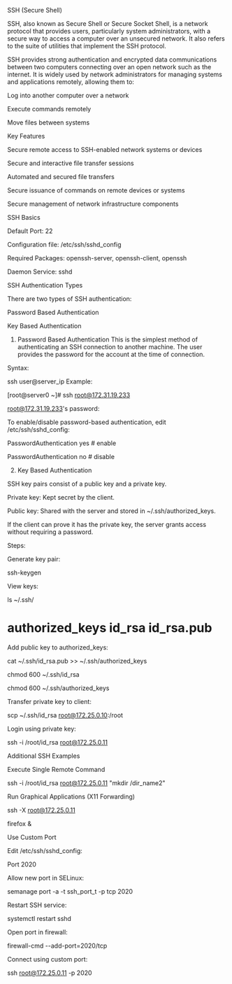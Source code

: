 SSH (Secure Shell)

SSH, also known as Secure Shell or Secure Socket Shell, is a network protocol that provides users, particularly system administrators, with a secure way to access a computer over an unsecured network. It also refers to the suite of utilities that implement the SSH protocol.

SSH provides strong authentication and encrypted data communications between two computers connecting over an open network such as the internet. It is widely used by network administrators for managing systems and applications remotely, allowing them to:

Log into another computer over a network

Execute commands remotely

Move files between systems

Key Features

Secure remote access to SSH-enabled network systems or devices

Secure and interactive file transfer sessions

Automated and secured file transfers

Secure issuance of commands on remote devices or systems

Secure management of network infrastructure components

SSH Basics

Default Port: 22

Configuration file: /etc/ssh/sshd_config

Required Packages: openssh-server, openssh-client, openssh

Daemon Service: sshd

SSH Authentication Types

There are two types of SSH authentication:

Password Based Authentication

Key Based Authentication

1. Password Based Authentication
This is the simplest method of authenticating an SSH connection to another machine. The user provides the password for the account at the time of connection.

Syntax:

ssh user@server_ip
Example:

[root@server0 ~]# ssh root@172.31.19.233

root@172.31.19.233's password:

To enable/disable password-based authentication, edit /etc/ssh/sshd_config:

PasswordAuthentication yes   # enable

PasswordAuthentication no    # disable

2. Key Based Authentication
   
SSH key pairs consist of a public key and a private key.

Private key: Kept secret by the client.

Public key: Shared with the server and stored in ~/.ssh/authorized_keys.

If the client can prove it has the private key, the server grants access without requiring a password.

Steps:

Generate key pair:

ssh-keygen

View keys:

ls ~/.ssh/

# authorized_keys id_rsa id_rsa.pub

Add public key to authorized_keys:

cat ~/.ssh/id_rsa.pub >> ~/.ssh/authorized_keys

chmod 600 ~/.ssh/id_rsa

chmod 600 ~/.ssh/authorized_keys

Transfer private key to client:

scp ~/.ssh/id_rsa root@172.25.0.10:/root

Login using private key:

ssh -i /root/id_rsa root@172.25.0.11

Additional SSH Examples

Execute Single Remote Command

ssh -i /root/id_rsa root@172.25.0.11 "mkdir /dir_name2"

Run Graphical Applications (X11 Forwarding)

ssh -X root@172.25.0.11

firefox &

Use Custom Port

Edit /etc/ssh/sshd_config:

Port 2020

Allow new port in SELinux:

semanage port -a -t ssh_port_t -p tcp 2020

Restart SSH service:

systemctl restart sshd

Open port in firewall:

firewall-cmd --add-port=2020/tcp

Connect using custom port:

ssh root@172.25.0.11 -p 2020

